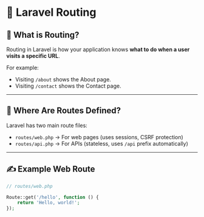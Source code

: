 # 📌 Laravel Routing

## 🚀 What is Routing?

Routing in Laravel is how your application knows **what to do when a user visits a specific URL**.

For example:
- Visiting `/about` shows the About page.
- Visiting `/contact` shows the Contact page.



---

## 📂 Where Are Routes Defined?

Laravel has two main route files:

- `routes/web.php` → For web pages (uses sessions, CSRF protection)
- `routes/api.php` → For APIs (stateless, uses `/api` prefix automatically)

---

## ✍️ Example Web Route

```php
// routes/web.php

Route::get('/hello', function () {
    return 'Hello, world!';
});
